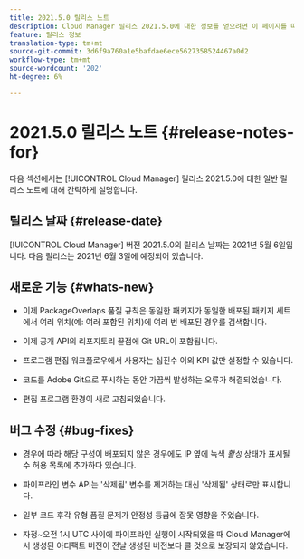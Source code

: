```yaml
---
title: 2021.5.0 릴리스 노트
description: Cloud Manager 릴리스 2021.5.0에 대한 정보를 얻으려면 이 페이지를 따르십시오.
feature: 릴리스 정보
translation-type: tm+mt
source-git-commit: 3d6f9a760a1e5bafdae6ece5627358524467a0d2
workflow-type: tm+mt
source-wordcount: '202'
ht-degree: 6%

---
```


# 2021.5.0 릴리스 노트 {#release-notes-for}

다음 섹션에서는 [!UICONTROL Cloud Manager] 릴리스 2021.5.0에 대한 일반 릴리스 노트에 대해 간략하게 설명합니다.

## 릴리스 날짜 {#release-date}

[!UICONTROL Cloud Manager] 버전 2021.5.0의 릴리스 날짜는 2021년 5월 6일입니다.
다음 릴리스는 2021년 6월 3일에 예정되어 있습니다.

## 새로운 기능 {#whats-new}

* 이제 PackageOverlaps 품질 규칙은 동일한 패키지가 동일한 배포된 패키지 세트에서 여러 위치(예: 여러 포함된 위치)에 여러 번 배포된 경우를 검색합니다.

* 이제 공개 API의 리포지토리 끝점에 Git URL이 포함됩니다.

* 프로그램 편집 워크플로우에서 사용자는 십진수 이외 KPI 값만 설정할 수 있습니다.

* 코드를 Adobe Git으로 푸시하는 동안 가끔씩 발생하는 오류가 해결되었습니다.

* 편집 프로그램 환경이 새로 고침되었습니다.

## 버그 수정 {#bug-fixes}

* 경우에 따라 해당 구성이 배포되지 않은 경우에도 IP 옆에 녹색 *활성* 상태가 표시될 수 허용 목록에 추가하다 있습니다.

* 파이프라인 변수 API는 &#39;삭제됨&#39; 변수를 제거하는 대신 &#39;삭제됨&#39; 상태로만 표시합니다.

* 일부 코드 후각 유형 품질 문제가 안정성 등급에 잘못 영향을 주었습니다.

* 자정~오전 1시 UTC 사이에 파이프라인 실행이 시작되었을 때 Cloud Manager에서 생성된 아티팩트 버전이 전날 생성된 버전보다 클 것으로 보장되지 않았습니다.
